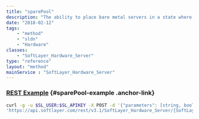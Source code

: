 ```yaml
---
title: "sparePool"
description: "The ability to place bare metal servers in a state where they are powered down, and ports closed yet still allocated to the customer as a part of the Spare Pool program. "
date: "2018-02-12"
tags:
    - "method"
    - "sldn"
    - "Hardware"
classes:
    - "SoftLayer_Hardware_Server"
type: "reference"
layout: "method"
mainService : "SoftLayer_Hardware_Server"
---
```


### [REST Example](#sparePool-example) <a href="/article/rest/"><i class="fas fa-question"></i></a> {#sparePool-example .anchor-link} 
```bash
curl -g -u $SL_USER:$SL_APIKEY -X POST -d '{"parameters": [string, boolean]}' \
'https://api.softlayer.com/rest/v3.1/SoftLayer_Hardware_Server/{SoftLayer_Hardware_ServerID}/sparePool'
```
